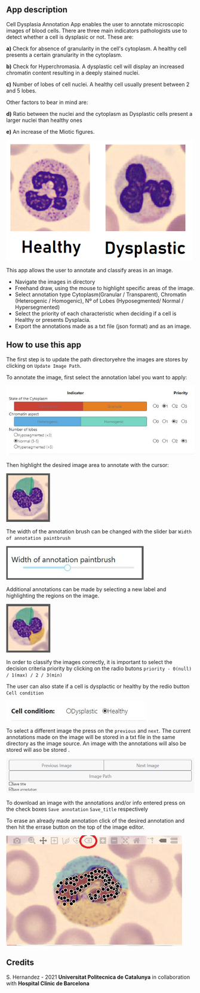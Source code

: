 

## App description

Cell Dysplasia Annotation App enables the user to annotate microscopic images of blood cells. 
There are three main indicators pathologists use to detect whether a cell is dysplasic or not. These are:

**a)** Check for absence of granularity in the cell's cytoplasm. A healthy cell presents a certain granularity in the cytoplasm.

**b)** Check for Hyperchromasia. A dysplastic cell will display an increased chromatin content resulting in a deeply stained nuclei. 

**c)** Number of lobes of cell nuclei. A healthy cell usually present between 2 and 5 lobes.

Other factors to bear in mind are:

**d)** Ratio between the nuclei and the cytoplasm as Dysplastic cells present a larger nuclei than healthy ones

**e)** An increase of the Miotic figures.

![Healthy cell vs Dysplastic cell](/assets/images/healthy_vs_displastic.jpg)

This app allows the user to annotate and classify areas in an image. 
- Navigate the images in directory 
- Freehand draw, using the mouse to highlight specific areas of the image.
- Select annotation type Cytoplasm(Granular / Transparent), Chromatin (Heterogenic / Homogenic), Nº of Lobes (Hyposegmented/ Normal / Hypersegmented)
- Select the priority of each characteristic when deciding if a cell is Healthy or presents Dysplacia.
- Export the annotations made as a txt file (json format) and as an image.

## How to use this app
The first step is to update the path directoryehre the images are stores by clicking on `Update Image Path`. 

To annotate the image, first select the annotation label you want to apply: 

![Screenshot of label selector](/assets/images/select_label.jpg)

Then highlight the desired image area to annotate with the cursor:

![Screenshot of annotation](/assets/images/draw_annotation.jpg)

The width of the annotation brush can be changed with the slider bar `Width of annotation paintbrush` 

![Screenshot of width_paintbrush](/assets/images/width_paintbrush.jpg)

Additional annotations can be made by selecting a new label and highlighting the regions on the image.

![Screenshot of_additional_annotation](/assets/images/additional_annotation.jpg)

In order to classify the images correctly, it is important to select the decision criteria priority by clicking on the radio butons  `priority - 0(null) / 1(max) / 2 / 3(min)`

The user can also state if a cell is dysplactic or healthy by the redio button  `Cell condition`

![Screenshot of_Cell_condition](/assets/images/cell_condition.jpg)

To select a different image the press on the `previous` and `next`. The current annotations made on the image will be stored in a txt file in the same directory as the image source. An image with the annotations will also be stored will aso be stored .

![Screenshot of_Navigation](/assets/images/navigation.jpg)

To download an image with the annotations and/or info entered press on the check boxes `Save annotation` `Save_title` respectively

To erase an already made annotation click of the desired annotation and then hit the errase button on the top of the image editor.

![Erase_annotation](/assets/images/errase_annotation.jpg)



## Credits
S. Hernandez - 2021 **Universitat Politecnica de Catalunya** in collaboration with **Hospital Clinic de Barcelona**
